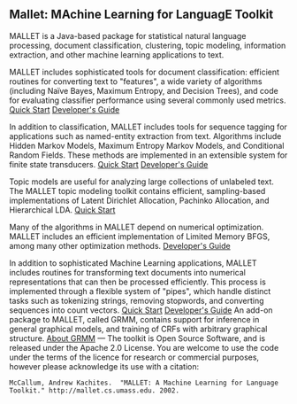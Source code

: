 ## Mallet: MAchine Learning for LanguagE Toolkit

MALLET is a Java-based package for statistical natural language processing, document classification, clustering, topic modeling, information extraction, and other machine learning applications to text.

MALLET includes sophisticated tools for document classification: efficient routines for converting text to "features", a wide variety of algorithms (including Naïve Bayes, Maximum Entropy, and Decision Trees), and code for evaluating classifier performance using several commonly used metrics. [Quick Start](classification) [Developer's Guide](classifier-devel)

In addition to classification, MALLET includes tools for sequence tagging for applications such as named-entity extraction from text. Algorithms include Hidden Markov Models, Maximum Entropy Markov Models, and Conditional Random Fields. These methods are implemented in an extensible system for finite state transducers. [Quick Start](sequences) [Developer's Guide](fst)

Topic models are useful for analyzing large collections of unlabeled text. The MALLET topic modeling toolkit contains efficient, sampling-based implementations of Latent Dirichlet Allocation, Pachinko Allocation, and Hierarchical LDA. [Quick Start](topics)

Many of the algorithms in MALLET depend on numerical optimization. MALLET includes an efficient implementation of Limited Memory BFGS, among many other optimization methods. [Developer's Guide](optimization)

In addition to sophisticated Machine Learning applications, MALLET includes routines for transforming text documents into numerical representations that can then be processed efficiently. This process is implemented through a flexible system of "pipes", which handle distinct tasks such as tokenizing strings, removing stopwords, and converting sequences into count vectors. [Quick Start](import) [Developer's Guide](import-devel)
An add-on package to MALLET, called GRMM, contains support for inference in general graphical models, and training of CRFs with arbitrary graphical structure. [About GRMM](grmm)
—
The toolkit is Open Source Software, and is released under the Apache 2.0 License. You are welcome to use the code under the terms of the licence for research or commercial purposes, however please acknowledge its use with a citation:

    McCallum, Andrew Kachites.  "MALLET: A Machine Learning for Language Toolkit." http://mallet.cs.umass.edu. 2002.

